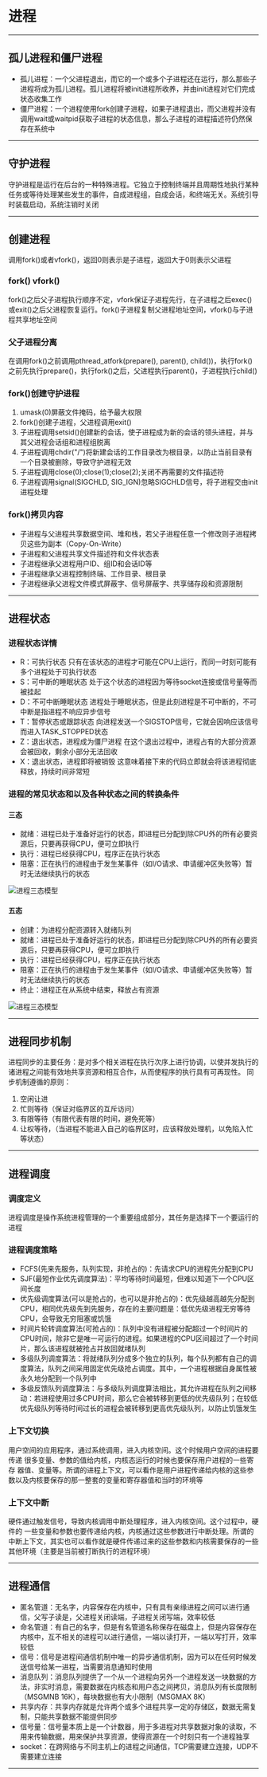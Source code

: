 # 进程

---

## 孤儿进程和僵尸进程

- 孤儿进程：一个父进程退出，而它的一个或多个子进程还在运行，那么那些子进程将成为孤儿进程。孤儿进程将被init进程所收养，并由init进程对它们完成状态收集工作
- 僵尸进程：一个进程使用fork创建子进程，如果子进程退出，而父进程并没有调用wait或waitpid获取子进程的状态信息，那么子进程的进程描述符仍然保存在系统中

---

## 守护进程

守护进程是运行在后台的一种特殊进程。它独立于控制终端并且周期性地执行某种任务或等待处理某些发生的事件，自成进程组，自成会话，和终端无关。系统引导时装载启动，系统注销时关闭

---

## 创建进程

调用fork()或者vfork()，返回0则表示是子进程，返回大于0则表示父进程

### fork() vfork()

fork()之后父子进程执行顺序不定，vfork保证子进程先行，在子进程之后exec()或exit()之后父进程恢复运行。fork()子进程复制父进程地址空间，vfork()与子进程共享地址空间

### 父子进程分离

在调用fork()之前调用pthread_atfork(prepare(), parent(), child())，执行fork()之前先执行prepare()，执行fork()之后，父进程执行parent()，子进程执行child()

### fork()创建守护进程

1. umask(0)屏蔽文件掩码，给予最大权限
2. fork()创建子进程，父进程调用exit()
3. 子进程调用setsid()创建新的会话，使子进程成为新的会话的领头进程，并与其父进程会话组和进程组脱离
4. 子进程调用chdir("/")将新建会话的工作目录改为根目录，以防止当前目录有一个目录被删除，导致守护进程无效
5. 子进程调用close(0);close(1);close(2);关闭不再需要的文件描述符
6. 子进程调用signal(SIGCHLD, SIG_IGN)忽略SIGCHLD信号，将子进程交由init进程处理

### fork()拷贝内容

- 子进程与父进程共享数据空间、堆和栈，若父子进程任意一个修改则子进程拷贝这些为副本（Copy-On-Write）
- 子进程和父进程共享文件描述符和文件状态表
- 子进程继承父进程用户ID、组ID和会话ID等
- 子进程继承父进程控制终端、工作目录、根目录
- 子进程继承父进程文件模式屏蔽字、信号屏蔽字、共享储存段和资源限制

---

## 进程状态

### 进程状态详情

- R：可执行状态
    只有在该状态的进程才可能在CPU上运行，而同一时刻可能有多个进程处于可执行状态
- S：可中断的睡眠状态
    处于这个状态的进程因为等待socket连接或信号量等而被挂起
- D：不可中断睡眠状态
    进程处于睡眠状态，但是此刻进程是不可中断的，不可中断是指进程不响应异步信号
- T：暂停状态或跟踪状态
    向进程发送一个SIGSTOP信号，它就会因响应该信号而进入TASK_STOPPED状态
- Z：退出状态，进程成为僵尸进程
    在这个退出过程中，进程占有的大部分资源会被回收，剩余小部分无法回收
- X：退出状态，进程即将被销毁
    这意味着接下来的代码立即就会将该进程彻底释放，持续时间非常短

### 进程的常见状态和以及各种状态之间的转换条件

#### 三态

- 就绪：进程已处于准备好运行的状态，即进程已分配到除CPU外的所有必要资源后，只要再获得CPU，便可立即执行
- 执行：进程已经获得CPU，程序正在执行状态
- 阻塞：正在执行的进程由于发生某事件（如I/O请求、申请缓冲区失败等）暂时无法继续执行的状态

![进程三态模型](image/进程三态模型.png)

#### 五态

- 创建：为进程分配资源转入就绪队列
- 就绪：进程已处于准备好运行的状态，即进程已分配到除CPU外的所有必要资源后，只要再获得CPU，便可立即执行
- 执行：进程已经获得CPU，程序正在执行状态
- 阻塞：正在执行的进程由于发生某事件（如I/O请求、申请缓冲区失败等）暂时无法继续执行的状态
- 终止：进程正在从系统中结束，释放占有资源

![进程三态模型](image/进程五态模型.png)

---

## 进程同步机制

进程同步的主要任务：是对多个相关进程在执行次序上进行协调，以使并发执行的诸进程之间能有效地共享资源和相互合作，从而使程序的执行具有可再现性。
同步机制遵循的原则：

1. 空闲让进
2. 忙则等待（保证对临界区的互斥访问）
3. 有限等待（有限代表有限的时间，避免死等）
4. 让权等待，（当进程不能进入自己的临界区时，应该释放处理机，以免陷入忙等状态）

---

## 进程调度

### 调度定义

进程调度是操作系统进程管理的一个重要组成部分，其任务是选择下一个要运行的进程

### 进程调度策略

- FCFS(先来先服务，队列实现，非抢占的)：先请求CPU的进程先分配到CPU
- SJF(最短作业优先调度算法)：平均等待时间最短，但难以知道下一个CPU区间长度
- 优先级调度算法(可以是抢占的，也可以是非抢占的)：优先级越高越先分配到CPU，相同优先级先到先服务，存在的主要问题是：低优先级进程无穷等待CPU，会导致无穷阻塞或饥饿
- 时间片轮转调度算法(可抢占的)：队列中没有进程被分配超过一个时间片的CPU时间，除非它是唯一可运行的进程。如果进程的CPU区间超过了一个时间片，那么该进程就被抢占并放回就绪队列
- 多级队列调度算法：将就绪队列分成多个独立的队列，每个队列都有自己的调度算法，队列之间采用固定优先级抢占调度。其中，一个进程根据自身属性被永久地分配到一个队列中
- 多级反馈队列调度算法：与多级队列调度算法相比，其允许进程在队列之间移动：若进程使用过多CPU时间，那么它会被转移到更低的优先级队列；在较低优先级队列等待时间过长的进程会被转移到更高优先级队列，以防止饥饿发生

### 上下文切换

用户空间的应用程序，通过系统调用，进入内核空间。这个时候用户空间的进程要传递 很多变量、参数的值给内核，内核态运行的时候也要保存用户进程的一些寄存 器值、变量等。所谓的进程上下文，可以看作是用户进程传递给内核的这些参数以及内核要保存的那一整套的变量和寄存器值和当时的环境等

### 上下文中断

硬件通过触发信号，导致内核调用中断处理程序，进入内核空间。这个过程中，硬件的 一些变量和参数也要传递给内核，内核通过这些参数进行中断处理。所谓的中断上下文，其实也可以看作就是硬件传递过来的这些参数和内核需要保存的一些其他环境（主要是当前被打断执行的进程环境）

---

## 进程通信

- 匿名管道：无名字，内容保存在内核中，只有具有亲缘进程之间可以进行通信，父写子读是，父进程关闭读端，子进程关闭写端，效率较低
- 命名管道：有自己的名字，但是有名管道名称保存在磁盘上，但是内容保存在内核中，互不相关的进程可以进行通信，一端以读打开，一端以写打开，效率较低
- 信号：信号是进程间通信机制中唯一的异步通信机制，因为可以在任何时候发送信号给某一进程，当需要消息通知时使用
- 消息队列：消息队列提供了一个从一个进程向另外一个进程发送一块数据的方法，非实时消息，需要数据在内核态和用户态之间拷贝，消息队列有长度限制（MSGMNB 16K），每块数据也有大小限制（MSGMAX 8K）
- 共享内存：共享内存就是允许两个或多个进程共享一定的存储区，数据无需复制，只能共享数据不能提供同步
- 信号量：信号量本质上是一个计数器，用于多进程对共享数据对象的读取，不用来传输数据，用来保护共享资源，使得资源在一个时刻只有一个进程独享
- socket：在跨网络与不同主机上的进程之间通信，TCP需要建立连接，UDP不需要建立连接

---
